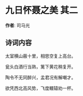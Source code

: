 # 九日怀聂之美  其二

**作者**: 司马光

## 诗词内容

太室横山蔽十里，相思空复上高台。

瓮头白酒行当熟，篱下黄花稍复开。

陶令不无同醉兴，孟君况有解嘲才。

欲凭西北高风势，飞度轘辕劝一杯。

